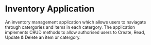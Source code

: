 # Inventory Application
An inventory management application which allows users to naviagate through catergories and items in each catergory.
The application implements CRUD methods to allow authorised users to Create, Read, Update & Delete an item or catergory.

